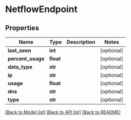 # NetflowEndpoint

## Properties
Name | Type | Description | Notes
------------ | ------------- | ------------- | -------------
**last_seen** | **int** |  | [optional] 
**percent_usage** | **float** |  | [optional] 
**data_type** | **str** |  | [optional] 
**ip** | **str** |  | [optional] 
**usage** | **float** |  | [optional] 
**dns** | **str** |  | [optional] 
**type** | **str** |  | [optional] 

[[Back to Model list]](../README.md#documentation-for-models) [[Back to API list]](../README.md#documentation-for-api-endpoints) [[Back to README]](../README.md)



